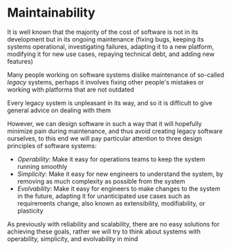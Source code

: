 # Maintainability
It is well known that the majority of the cost of software is not in its development but in its ongoing maintenance (fixing bugs, keeping its systems operational, investigating failures, adapting it to a new platform, modifying it for new use cases, repaying technical debt, and adding new features)

Many people working on software systems dislike maintenance of so-called *legacy* systems, perhaps it involves fixing other people's mistakes or working with platforms that are not outdated

Every legacy system is unpleasant in its way, and so it is difficult to give general advice on dealing with them

However, we can design software in such a way that it will hopefully minimize pain during maintenance, and thus avoid creating legacy software ourselves, to this end we will pay particular attention to three design principles of software systems:
- *Operability*: Make it easy for operations teams to keep the system running smoothly
- *Simplicity*: Make it easy for new engineers to understand the system, by removing as much complexity as possible from the system
- *Evolvability*: Make it easy for engineers to make changes to the system in the future, adapting it for unanticipated use cases such as requirements change, also known as extensibility, modifiability, or plasticity

As previously with reliability and scalability, there are no easy solutions for achieving these goals, rather we will try to think about systems with operability, simplicity, and evolvability in mind